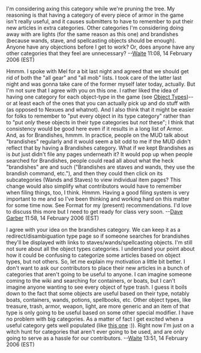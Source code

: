 I'm considering axing this category while we're pruning the tree. My
reasoning is that having a category of every piece of armor in the game
isn't really useful, and it causes submitters to have to remember to put
their new articles in extra categories. Other categories I'm considering
doing away with are lights (for the same reason as this one) and
brandishes (because wands, stave, and spellcasting objects should be
enough). Anyone have any objections before I get to work? Or, does
anyone have any other categories that they feel are unnecessary?
--[Waite](User:Waite "wikilink") 11:08, 14 February 2006 (EST)

Hmmm. I spoke with Mel for a bit last night and agreed that we should
get rid of both the "all gear" and "all mob" lists. I took care of the
latter last night and was gonna take care of the former myself later
today, actually. But I'm not sure that I agree with you on this one. I
rather liked the idea of having one category for each object-type in the
game (see [Object Types](:Category:_Object_Types "wikilink"))--or at
least each of the ones that you can actually pick up and do stuff with
(as opposed to Nexues and whatnot). And I also think that it might be
easier for folks to remember to "put every object in its type category"
rather than to "put *only* these objects in their type categories but
*not* these"; I think that consistency would be good here even if it
results in a long list of Armor. And, as for Brandishes, hmmm. In
practice, people on the MUD talk about "brandishes" regularly and it
would seem a bit odd to me if the MUD didn't reflect that by having a
Brandishes category. What if we kept Brandishes as is *but* just didn't
file any pages underneath it? It would pop up when people searched for
Brandishes, people could read all about what the heck "brandishes" are
and such ("Brandishes are staves and wands, they use the brandish
command, etc."), and then they could then click on its subcategories
(Wands and Staves) to view individual item pages? This change would also
simplify what contributors would have to remember when filing things,
too, I think. Hmmm. Having a good filing system is very important to me
and so I've been thinking and working hard on this matter for some time
now. See Format for my (present) recommendations. I'd love to discuss
this more but I need to get ready for class very soon. --[Dave
Garber](User:DaveGarber1975 "wikilink") 11:58, 14 February 2006 (EST)

I agree with your idea on the brandishes category. We can keep it as a
redirect/disambiguation type page so if someone searches for brandishes
they'll be displayed with links to staves/wands/spellcasting objects.
I'm still not sure about all the object types categories. I understand
your point about how it could be confusing to categorize some articles
based on object types, but not others. So, let me explain my motivation
a little bit better. I don't want to ask our contributors to place their
new articles in a bunch of categories that aren't going to be useful to
anyone. I can imagine someone coming to the wiki and searching for
containers, or boats, but I can't imagine anyone wanting to see every
object of type trash. I guess it boils down to the fact that some
objects are useful based on their type, notably boats, containers,
wands, potions, spellbooks, etc. Other object types, like treasure,
trash, armor, weapon, light, are more generic and an item of that type
is only going to be useful based on some other special modifier. I have
no problem with big categories. As a matter of fact I get excited when a
useful category gets well populated (like [this
one](:Category:Gear_In_Mt_Durr "wikilink") :)). Right now I'm just on a
witch hunt for categories that aren't ever going to be used, and are
only going to serve as a hassle for our contributors.
--[Waite](User:Waite "wikilink") 13:51, 14 February 2006 (EST)
